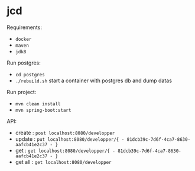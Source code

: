 # jcd

Requirements:
 - `docker`
 - `maven`
 - `jdk8`

Run postgres: 
 - `cd postgres`
 - `./rebuild.sh` start a container with postgres db and dump datas
 
Run project:
 - `mvn clean install`
 - `mvn spring-boot:start`
 
API:
 - create : `post localhost:8080/developper`
 - update : `put localhost:8080/developper/{ - 81dcb39c-7d6f-4ca7-8630-aafcb41e2c37 - }`
 - get : `get localhost:8080/developper/{ - 81dcb39c-7d6f-4ca7-8630-aafcb41e2c37 - }`
 - get all : `get localhost:8080/developper`